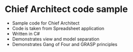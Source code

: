 # Chief Architect code sample
 - Sample code for Chief Architect
 - Code is taken from Spreadsheet application
 - Written in C#
 - Demonstrates view and model separation
 - Demonstrates Gang of Four and GRASP principles
